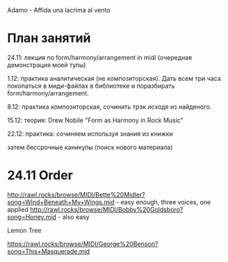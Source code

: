 

Adamo - Affida una lacrima al vento

# План занятий 

24.11: лекция по form/harmony/arrangement in midi (очередная демонстрация моей тулы)

1.12: практика аналитическая (не композиторская). Дать всем три часа покопаться в миди-файлах в библиотеке и поразбирать form/harmony/arrangement.

8.12: практика композиторская, сочинить трэк исходя из найденого.

15.12: теория: Drew Nobile "Form as Harmony in Rock Music"

22.12: практика: сочиняем используя знания из книжки

затем бессрочные каникулы (поиск нового материала)

# 24.11 Order

http://rawl.rocks/browse/MIDI/Bette%20Midler?song=Wind+Beneath+My+Wings.mid - easy enough, three voices, one applied
http://rawl.rocks/browse/MIDI/Bobby%20Goldsboro?song=Honey.mid - also easy


Lemon Tree

https://rawl.rocks/browse/MIDI/George%20Benson?song=This+Masquerade.mid

